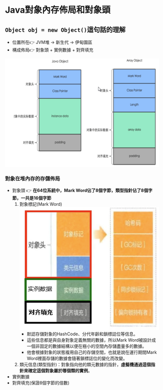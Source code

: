 # Java對象內存佈局和對象頭

## `Object obj = new Object()`這句話的理解

* 位置所在:point_right: JVM堆 -> 新生代 -> 伊甸園區
* 構成佈局:point_right: 對象頭 + 實例數據 + 對齊填充

![image.png](./assets/image.png)

### 對象在堆內存的存儲佈局

* 對象頭 👉 **在64位系統中，Mark Word佔了8個字節，類型指針佔了8個字節，一共是16個字節**
  1. 對象標記(Mark Word)
     ![image.png](./assets/1708915635091-image.png)
     * 默認存儲對象的HashCode、分代年齡和鎖標誌位等信息。
     * 這些信息都是與自身對象定義無關的數據，所以Mark Word被設計成一個非固定的數據結構以便在極小的空間內存儲盡量多的數據。
     * 他會根據對象的狀態複用自己的存儲空間，也就是說在運行期間Mark Word裡面存儲的數據會隨著鎖標誌位的變化而改變。
  2. 類元信息(類型指針)：對象指向他的類元數據的指針，**虛擬機通過這個指針來確定這個對象屬於哪個類的實例**。
* 實例數據
* 對齊填充(保證8個字節的倍數)
